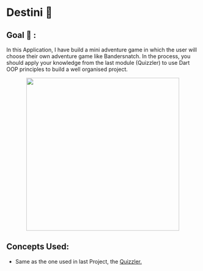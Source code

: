 

# Destini 🤔

## Goal 🥅 :

In this Application, I have build a mini adventure game in which the user will choose their own adventure game like Bandersnatch. In the process, you should apply your knowledge from the last module (Quizzler) to use Dart OOP principles to build a well organised project.

<div align="center">
<img src="https://raw.githubusercontent.com/londonappbrewery/Images/master/Destini.gif" height="400">

</div>


## Concepts Used:
- Same as the one used in last Project, the 
<a href = "https://github.com/hitaarthh/Flutter-Projects/tree/master/Quizzler-flutter">Quizzler.</a>

